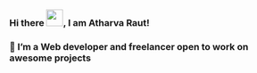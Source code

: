 ### Hi there <img src="https://raw.githubusercontent.com/MartinHeinz/MartinHeinz/master/wave.gif" width="30px">, I am Atharva Raut!
### 👀 I’m a Web developer and freelancer open to work on awesome projects

<!---
Atharva19R/Atharva19R is a ✨ special ✨ repository because its `README.md` (this file) appears on your GitHub profile.
You can click the Preview link to take a look at your changes.
--->
